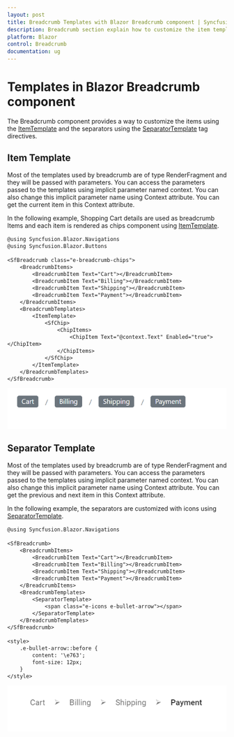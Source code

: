 ```yaml
---
layout: post
title: Breadcrumb Templates with Blazor Breadcrumb component | Syncfusion
description: Breadcrumb section explain how to customize the item template and separator template to the breadcrumb items.
platform: Blazor
control: Breadcrumb
documentation: ug
---
```


# Templates in Blazor Breadcrumb component

The Breadcrumb component provides a way to customize the items using the [ItemTemplate](https://help.syncfusion.com/cr/blazor/Syncfusion.Blazor.Navigations.BreadcrumbTemplates.html#Syncfusion_Blazor_Navigations_BreadcrumbTemplates_ItemTemplate) and the separators using the [SeparatorTemplate](https://help.syncfusion.com/cr/blazor/Syncfusion.Blazor.Navigations.BreadcrumbTemplates.html#Syncfusion_Blazor_Navigations_BreadcrumbTemplates_SeparatorTemplate) tag directives.


## Item Template

Most of the templates used by breadcrumb are of type RenderFragment and they will be passed with parameters. You can access the parameters passed to the templates using implicit parameter named context. You can also change this implicit parameter name using Context attribute. You can get the current item in this Context attribute.

In the following example, Shopping Cart details are used as breadcrumb Items and each item is rendered as chips component using [ItemTemplate](https://help.syncfusion.com/cr/blazor/Syncfusion.Blazor.Navigations.BreadcrumbTemplates.html#Syncfusion_Blazor_Navigations_BreadcrumbTemplates_ItemTemplate).

```cshtml
@using Syncfusion.Blazor.Navigations
@using Syncfusion.Blazor.Buttons

<SfBreadcrumb class="e-breadcrumb-chips">
    <BreadcrumbItems>
        <BreadcrumbItem Text="Cart"></BreadcrumbItem>
        <BreadcrumbItem Text="Billing"></BreadcrumbItem>
        <BreadcrumbItem Text="Shipping"></BreadcrumbItem>
        <BreadcrumbItem Text="Payment"></BreadcrumbItem>
    </BreadcrumbItems>
    <BreadcrumbTemplates>
        <ItemTemplate>
            <SfChip>
                <ChipItems>
                    <ChipItem Text="@context.Text" Enabled="true"></ChipItem>
                </ChipItems>
            </SfChip>
        </ItemTemplate>
    </BreadcrumbTemplates>
</SfBreadcrumb>
```

![Blazor Breadcrumb Component](./images/blazor-Breadcrumb-item-template.png)

## Separator Template

Most of the templates used by breadcrumb are of type RenderFragment and they will be passed with parameters. You can access the parameters passed to the templates using implicit parameter named context. You can also change this implicit parameter name using Context attribute. You can get the previous and next item in this Context attribute.

In the  following example, the separators are customized with icons using [SeparatorTemplate](https://help.syncfusion.com/cr/blazor/Syncfusion.Blazor.Navigations.BreadcrumbTemplates.html#Syncfusion_Blazor_Navigations_BreadcrumbTemplates_SeparatorTemplate).

```cshtml
@using Syncfusion.Blazor.Navigations

<SfBreadcrumb>
    <BreadcrumbItems>
        <BreadcrumbItem Text="Cart"></BreadcrumbItem>
        <BreadcrumbItem Text="Billing"></BreadcrumbItem>
        <BreadcrumbItem Text="Shipping"></BreadcrumbItem>
        <BreadcrumbItem Text="Payment"></BreadcrumbItem>
    </BreadcrumbItems>
    <BreadcrumbTemplates>
        <SeparatorTemplate>
            <span class="e-icons e-bullet-arrow"></span>
        </SeparatorTemplate>
    </BreadcrumbTemplates>
</SfBreadcrumb>

<style>
    .e-bullet-arrow::before {
        content: '\e763';
        font-size: 12px;
    }
</style>
```

![Blazor Breadcrumb Component](./images/blazor-breadcrumb-separator-temp.png)